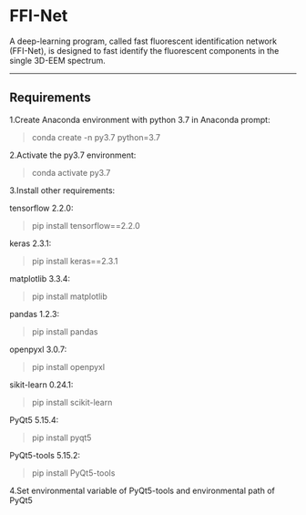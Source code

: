# FFI-Net
A deep-learning program, called fast fluorescent identification network (FFI-Net), is designed to fast identify the fluorescent components in the single 3D-EEM spectrum.  

---
## Requirements  
1.Create Anaconda environment with python 3.7 in Anaconda prompt:  
> conda create -n py3.7 python=3.7  

2.Activate the py3.7 environment:  
> conda activate py3.7  

3.Install other requirements:  

tensorflow 2.2.0: 
> pip install tensorflow==2.2.0  

keras 2.3.1: 
> pip install keras==2.3.1  

matplotlib 3.3.4:
> pip install matplotlib

pandas 1.2.3:
> pip install pandas

openpyxl 3.0.7:
> pip install openpyxl

sikit-learn 0.24.1:
> pip install scikit-learn

PyQt5 5.15.4:
> pip install pyqt5

PyQt5-tools 5.15.2:
> pip install PyQt5-tools

4.Set environmental variable of PyQt5-tools and environmental path of PyQt5
